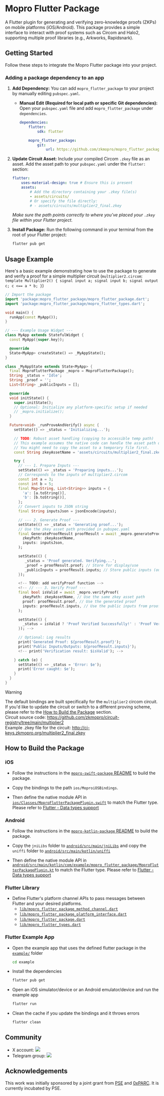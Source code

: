# Mopro Flutter Package

A Flutter plugin for generating and verifying zero-knowledge proofs (ZKPs) on mobile platforms (iOS/Android). This package provides a simple interface to interact with proof systems such as Circom and Halo2, supporting multiple proof libraries (e.g., Arkworks, Rapidsnark).

## Getting Started

Follow these steps to integrate the Mopro Flutter package into your project.

### Adding a package dependency to an app

1.  **Add Dependency:** You can add `mopro_flutter_package` to your project by manually editing `pubspec.yaml`.

    -   **Manual Edit (Required for local path or specific Git dependencies):**
        Open your `pubspec.yaml` file and add `mopro_flutter_package` under `dependencies`.

        ```yaml
        dependencies:
            flutter:
                sdk: flutter

            mopro_flutter_package:
                git:
                    url: https://github.com/zkmopro/mopro_flutter_package
        ```

2.  **Update Circuit Asset:** Include your compiled Circom `.zkey` file as an asset. Add the asset path to your `pubspec.yaml` under the `flutter:` section:

    ```yaml
    flutter:
        uses-material-design: true # Ensure this is present
        assets:
            # Add the directory containing your .zkey file(s)
            - assets/circuits/
            # Or specify the file directly:
            # - assets/circuits/multiplier2_final.zkey
    ```

    _Make sure the path points correctly to where you've placed your `.zkey` file within your Flutter project._

3.  **Install Package:** Run the following command in your terminal from the root of your Flutter project:

    ```bash
    flutter pub get
    ```

## Usage Example

Here's a basic example demonstrating how to use the package to generate and verify a proof for a simple multiplier circuit (`multiplier2.circom`: `template Multiplier2() { signal input a; signal input b; signal output c; c <== a * b; }`)

```dart
// Import the package
import 'package:mopro_flutter_package/mopro_flutter_package.dart';
import 'package:mopro_flutter_package/mopro_flutter_types.dart';

void main() {
  runApp(const MyApp());
}

// --- Example Usage Widget ---
class MyApp extends StatefulWidget {
  const MyApp({super.key});

  @override
  State<MyApp> createState() => _MyAppState();
}

class _MyAppState extends State<MyApp> {
  final MoproFlutterPackage _mopro = MoproFlutterPackage();
  String _status = 'Idle';
  String _proof = '';
  List<String> _publicInputs = [];

  @override
  void initState() {
    super.initState();
    // Optional: Initialize any platform-specific setup if needed
    // _mopro.initialize();
  }

  Future<void> _runProveAndVerify() async {
    setState(() => _status = 'Initializing...');

    // TODO: Robust asset handling (copying to accessible temp path)
    // This example assumes the native code can handle the asset path directly.
    // You might need to copy the asset to a temporary file first.
    const String zkeyAssetName = 'assets/circuits/multiplier2_final.zkey';

    try {
      // --- 1. Prepare Inputs ---
      setState(() => _status = 'Preparing inputs...');
      // Corresponds to the inputs of multiplier2.circom
      const int a = 3;
      const int b = 5;
      final Map<String, List<String>> inputs = {
        'a': [a.toString()],
        'b': [b.toString()],
      };
      // Convert inputs to JSON string
      final String inputsJson = jsonEncode(inputs);

      // --- 2. Generate Proof ---
      setState(() => _status = 'Generating proof...');
      // Use the zkey asset path provided in pubspec.yaml
      final GenerateProofResult proofResult = await _mopro.generateProof(
        zkeyPath: zkeyAssetName,
        inputs: inputsJson,
      );

      setState(() {
         _status = 'Proof generated. Verifying...';
         _proof = proofResult.proof; // Store for display/use
         _publicInputs = proofResult.inputs; // Store public inputs (outputs of circuit)
      });

      <!-- TODO: add verifyProof function -->
      <!-- // --- 3. Verify Proof ---
      final bool isValid = await _mopro.verifyProof(
        zkeyPath: zkeyAssetName, // Use the same zkey asset path
        proof: proofResult.proof, // Use the generated proof
        inputs: proofResult.inputs, // Use the public inputs from proof generation
      );

      setState(() {
        _status = isValid ? 'Proof Verified Successfully!' : 'Proof Verification Failed!';
      }); -->

      // Optional: Log results
      print('Generated Proof: ${proofResult.proof}');
      print('Public Inputs/Outputs: ${proofResult.inputs}');
      <!-- print('Verification result: $isValid'); -->

    } catch (e) {
      setState(() => _status = 'Error: $e');
      print('Error caught: $e');
    }
  }
}
```

> [!WARNING]  
> The default bindings are built specifically for the `multiplier2` circom circuit. If you'd like to update the circuit or switch to a different proving scheme, please refer to the [How to Build the Package](#how-to-build-the-package) section.<br/>
> Circuit source code: https://github.com/zkmopro/circuit-registry/tree/main/multiplier2<br/>
> Example .zkey file for the circuit: http://ci-keys.zkmopro.org/multiplier2_final.zkey<br/>

## How to Build the Package

### iOS

-   Follow the instructions in the [`mopro-swift-package` README](https://github.com/zkmopro/mopro-swift-package?tab=readme-ov-file#how-to-build-the-package) to build the package.

-   Copy the bindings to the path `ios/MoproiOSBindings`.

-   Then define the native module API in [`ios/Classes/MoproFlutterPackagePlugin.swift`](ios/Classes/MoproFlutterPackagePlugin.swift) to match the Flutter type. Please refer to [Flutter - Data types support](https://docs.flutter.dev/platform-integration/platform-channels#codec)

### Android

-   Follow the instructions in the [`mopro-kotlin-package` README](https://github.com/zkmopro/mopro-kotlin-package?tab=readme-ov-file#how-to-build-the-package) to build the package.

-   Copy the `jniLibs` folder to [`android/src/main/jniLibs`](android/src/main/jniLibs)
    and copy the `uniffi` folder to [`android/src/main/kotlin/uniffi`](android/src/main/kotlin/uniffi)

-   Then define the native module API in [`android/src/main/kotlin/com/example/mopro_flutter_package/MoproFlutterPackagePlugin.kt`](android/src/main/kotlin/com/example/mopro_flutter_package/MoproFlutterPackagePlugin.kt) to match the Flutter type. Please refer to [Flutter - Data types support](https://docs.flutter.dev/platform-integration/platform-channels#codec)

### Flutter Library

-   Define Flutter's platform channel APIs to pass messages between Flutter and your desired platforms.
    -   [`lib/mopro_flutter_package_method_channel.dart`](lib/mopro_flutter_package_method_channel.dart)
    -   [`lib/mopro_flutter_package_platform_interface.dart`](lib/mopro_flutter_package_platform_interface.dart)
    -   [`lib/mopro_flutter_package.dart`](lib/mopro_flutter_package.dart)
    -   [`lib/mopro_flutter_types.dart`](lib/mopro_flutter_types.dart)

### Flutter Example App

-   Open the example app that uses the defined flutter package in the [`example/`](example) folder
    ```sh
    cd example
    ```
-   Install the dependencies
    ```sh
    flutter pub get
    ```
-   Open an iOS simulator/device or an Android emulator/device and run the example app
    ```sh
    flutter run
    ```
-   Clean the cache if you update the bindings and it throws errors
    ```sh
    flutter clean
    ```

## Community

-   X account: <a href="https://twitter.com/zkmopro"><img src="https://img.shields.io/twitter/follow/zkmopro?style=flat-square&logo=x&label=zkmopro"></a>
-   Telegram group: <a href="https://t.me/zkmopro"><img src="https://img.shields.io/badge/telegram-@zkmopro-blue.svg?style=flat-square&logo=telegram"></a>

## Acknowledgements

This work was initially sponsored by a joint grant from [PSE](https://pse.dev/) and [0xPARC](https://0xparc.org/). It is currently incubated by PSE.

